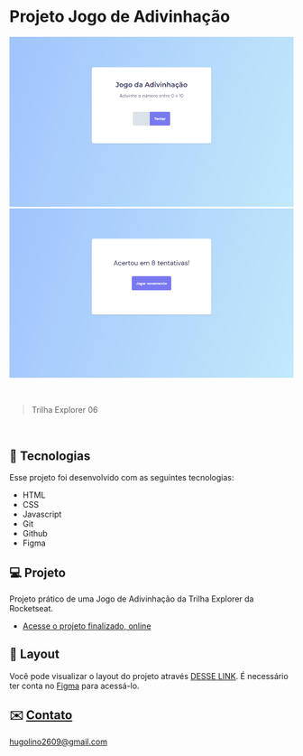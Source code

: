 <h1>Projeto Jogo de Adivinhação</h1>

<p align="center">
  <img alt="Projeto Jogo de Adivinhação" src=".github/preview.png">
  <br>
  <img alt="Projeto Jogo de Adivinhação" src=".github/preview2.png">
</p>

<br>

> Trilha Explorer 06

<br>

## 🚀 Tecnologias

Esse projeto foi desenvolvido com as seguintes tecnologias:

- HTML
- CSS
- Javascript
- Git
- Github
- Figma

## 💻 Projeto

Projeto prático de uma Jogo de Adivinhação da Trilha Explorer da Rocketseat.

- [Acesse o projeto finalizado, online](https://hugolinobg.github.io/jogoAdivinhacao/)

## 🔖 Layout

Você pode visualizar o layout do projeto através [DESSE LINK](<https://www.figma.com/file/GTYdeLFkBiVH3ZmmsNBGkr/Jogo-Adivinha%C3%A7%C3%A3o-(Copy)?node-id=0-1&t=jo9vhIYZ8woWmFr2-0>). É necessário ter conta no [Figma](https://figma.com) para acessá-lo.

## ✉️ [Contato](https://links.hugolino.dev)

hugolino2609@gmail.com
